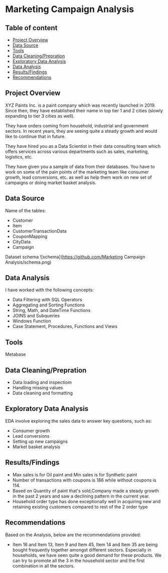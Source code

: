 # Marketing Campaign Analysis

## Table of content
- [Project Overview](#project-overview)
- [Data Source](#data-source)
- [Tools](#tools)
- [Data Cleaning/Prepration](#data-cleaningprepration)
- [Exploratory Data Analysis](#exploratory-data-analysis)
- [Data Analysis](#data-analysis)
- [Results/Findings](#resultsfindings)
- [Recommendations](#recommendations)

## Project Overview
XYZ Paints Inc. is a paint company which was recently launched in 2019. Since then, they have established their name in top tier 1 and 2 cities (slowly expanding to tier 3 cities as well). 

They have orders coming from household, industrial and government sectors. In recent years, they are seeing quite a steady growth and would like to continue that in future. 

They have hired you as a Data Scientist in their data consulting team which offers services across various departments such as sales, marketing, logistics, etc. 


They have given you a sample of data from their databases. You have to work on some of the pain points of the marketing team like consumer growth, lead conversions, etc. as well as help them work on new set of campaigns or doing market basket analysis.

## Data Source
Name of the tables:
- Customer
- Item
- CustomerTransactionData
- CouponMapping
- CityData
- Campaign
  
Dataset schema
![schema](https://github.com/Marketing Campaign Analysis/schema.png)

## Data Analysis
I have worked with the following concepts:
- Data Filtering with SQL Operators 
- Aggregating and Sorting Functions 
- String, Math, and DateTime Functions
- JOINS and Subqueries
- Windows Function
- Case Statement, Procedures, Functions and Views

## Tools
Metabase

## Data Cleaning/Prepration
- Data loading and inspectiom
- Handling missing values
- Data cleaning and formatting

## Exploratory Data Analysis
EDA involve exploring the sales data to answer key questions, such as:
- Consumer growth
- Lead conversions
- Setting up new campaigns
- Market basket analysis

## Results/Findings
- Max sales is for Oil paint and Min sales is for Synthetic paint
- Number of transactions with coupons is 186 while without coupons is 114.
- Based on Quantity of paint that's sold,Company made a steady growth in the past 2 years and saw a declining pattern in the current year.
- Household order type has done exceptionally well in acquiring new and retaining existing customers compared to rest of the 2 order type

## Recommendations
Based on the Analysis, below are the recommendations provided:
- Item 16 and Item 13, Item 9 and Item 45, Item 14 and Item 35 are being bought frequently together amongst different sectors. Especially in households, we have seen quite a good demand for these products. We can try to promote all the 3 in the household sector and the first combination in all the sectors.
